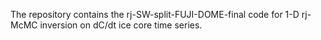 The repository contains the rj-SW-split-FUJI-DOME-final code for 1-D rj-McMC inversion on dC/dt ice core time series. 
